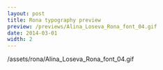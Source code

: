 ```yaml
---
layout: post
title: Rona typography preview
preview: /previews/Alina_Loseva_Rona_font_04.gif
date: 2014-03-01
width: 2
---
```

/assets/rona/Alina_Loseva_Rona_font_04.gif
